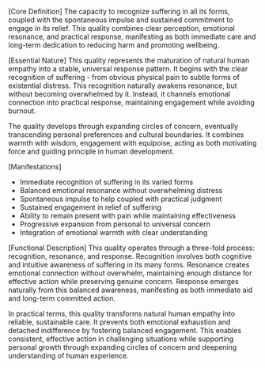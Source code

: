 [Core Definition]
The capacity to recognize suffering in all its forms, coupled with the spontaneous impulse and sustained commitment to engage in its relief. This quality combines clear perception, emotional resonance, and practical response, manifesting as both immediate care and long-term dedication to reducing harm and promoting wellbeing.

[Essential Nature]
This quality represents the maturation of natural human empathy into a stable, universal response pattern. It begins with the clear recognition of suffering - from obvious physical pain to subtle forms of existential distress. This recognition naturally awakens resonance, but without becoming overwhelmed by it. Instead, it channels emotional connection into practical response, maintaining engagement while avoiding burnout.

The quality develops through expanding circles of concern, eventually transcending personal preferences and cultural boundaries. It combines warmth with wisdom, engagement with equipoise, acting as both motivating force and guiding principle in human development.

[Manifestations]
- Immediate recognition of suffering in its varied forms
- Balanced emotional resonance without overwhelming distress
- Spontaneous impulse to help coupled with practical judgment
- Sustained engagement in relief of suffering
- Ability to remain present with pain while maintaining effectiveness
- Progressive expansion from personal to universal concern
- Integration of emotional warmth with clear understanding

[Functional Description]
This quality operates through a three-fold process: recognition, resonance, and response. Recognition involves both cognitive and intuitive awareness of suffering in its many forms. Resonance creates emotional connection without overwhelm, maintaining enough distance for effective action while preserving genuine concern. Response emerges naturally from this balanced awareness, manifesting as both immediate aid and long-term committed action.

In practical terms, this quality transforms natural human empathy into reliable, sustainable care. It prevents both emotional exhaustion and detached indifference by fostering balanced engagement. This enables consistent, effective action in challenging situations while supporting personal growth through expanding circles of concern and deepening understanding of human experience.